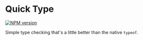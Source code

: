 Quick Type
==========
[![NPM version][npm-img]][npm-url]

Simple type checking that's a little better than the native `typeof`.


[npm-url]: https://npmjs.org/package/quick-type
[npm-img]: https://badge.fury.io/js/quick-type.svg
